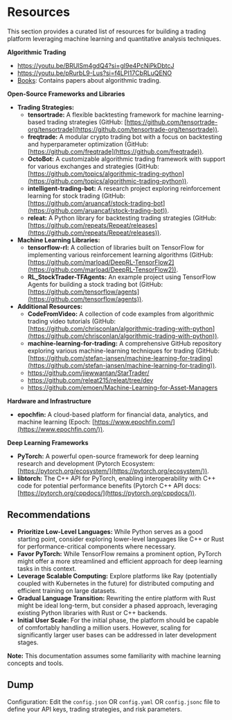 # Resources

This section provides a curated list of resources for building a trading platform leveraging machine learning and quantitative analysis techniques.

**Algorithmic Trading**

- https://youtu.be/BRUlSm4gdQ4?si=gI9e4PcNiPkDbtcJ
- https://youtu.be/pRurbL9-Lus?si=f4LPI17CbRLuQENO
- [Books](./books/): Contains papers about algorithmic trading.

**Open-Source Frameworks and Libraries**

- **Trading Strategies:**
  - **tensortrade:** A flexible backtesting framework for machine learning-based trading strategies (GitHub: [https://github.com/tensortrade-org/tensortrade](https://github.com/tensortrade-org/tensortrade)).
  - **freqtrade:** A modular crypto trading bot with a focus on backtesting and hyperparameter optimization (GitHub: [https://github.com/freqtrade](https://github.com/freqtrade)).
  - **OctoBot:** A customizable algorithmic trading framework with support for various exchanges and strategies (GitHub: [https://github.com/topics/algorithmic-trading-python](https://github.com/topics/algorithmic-trading-python)).
  - **intelligent-trading-bot:** A research project exploring reinforcement learning for stock trading (GitHub: [https://github.com/aruancaf/stock-trading-bot](https://github.com/aruancaf/stock-trading-bot)).
  - **releat:** A Python library for backtesting trading strategies (GitHub: [https://github.com/repeats/Repeat/releases](https://github.com/repeats/Repeat/releases)).
- **Machine Learning Libraries:**
  - **tensorflow-rl:** A collection of libraries built on TensorFlow for implementing various reinforcement learning algorithms (GitHub: [https://github.com/marload/DeepRL-TensorFlow2](https://github.com/marload/DeepRL-TensorFlow2)).
  - **RL_StockTrader-TFAgents:** An example project using TensorFlow Agents for building a stock trading bot (GitHub: [https://github.com/tensorflow/agents](https://github.com/tensorflow/agents)).
- **Additional Resources:**
  - **CodeFromVideo:** A collection of code examples from algorithmic trading video tutorials (GitHub: [https://github.com/chrisconlan/algorithmic-trading-with-python](https://github.com/chrisconlan/algorithmic-trading-with-python)).
  - **machine-learning-for-trading:** A comprehensive GitHub repository exploring various machine-learning techniques for trading (GitHub: [https://github.com/stefan-jansen/machine-learning-for-trading](https://github.com/stefan-jansen/machine-learning-for-trading)).
  - https://github.com/jiewwantan/StarTrader/
  - https://github.com/releat215/releat/tree/dev
  - https://github.com/emoen/Machine-Learning-for-Asset-Managers

**Hardware and Infrastructure**

- **epochfin:** A cloud-based platform for financial data, analytics, and machine learning (Epoch: [https://www.epochfin.com/](https://www.epochfin.com/)).

**Deep Learning Frameworks**

- **PyTorch:** A powerful open-source framework for deep learning research and development (Pytorch Ecosystem: [https://pytorch.org/ecosystem/](https://pytorch.org/ecosystem/)).
- **libtorch:** The C++ API for PyTorch, enabling interoperability with C++ code for potential performance benefits (Pytorch C++ API docs: [https://pytorch.org/cppdocs/](https://pytorch.org/cppdocs/)).

## Recommendations

- **Prioritize Low-Level Languages:** While Python serves as a good starting point, consider exploring lower-level languages like C++ or Rust for performance-critical components where necessary.
- **Favor PyTorch:** While TensorFlow remains a prominent option, PyTorch might offer a more streamlined and efficient approach for deep learning tasks in this context.
- **Leverage Scalable Computing:** Explore platforms like Ray (potentially coupled with Kubernetes in the future) for distributed computing and efficient training on large datasets.
- **Gradual Language Transition:** Rewriting the entire platform with Rust might be ideal long-term, but consider a phased approach, leveraging existing Python libraries with Rust or C++ backends.
- **Initial User Scale:** For the initial phase, the platform should be capable of comfortably handling a million users. However, scaling for significantly larger user bases can be addressed in later development stages.

**Note:** This documentation assumes some familiarity with machine learning concepts and tools.

## Dump

Configuration:
Edit the `config.json` OR `config.yaml` OR `config.jsonc` file to define your API keys, trading strategies, and risk parameters.
